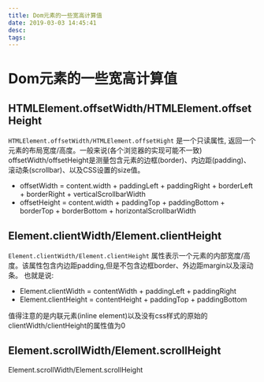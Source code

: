 ```yaml
---
title: Dom元素的一些宽高计算值
date: 2019-03-03 14:45:41
desc:
tags:
---
```

# Dom元素的一些宽高计算值
## HTMLElement.offsetWidth/HTMLElement.offsetHeight
`HTMLElement.offsetWidth/HTMLElement.offsetHight` 是一个只读属性, 返回一个元素的布局宽度/高度。一般来说(各个浏览器的实现可能不一致) offsetWidth/offsetHeight是测量包含元素的边框(border)、内边距(padding)、滚动条(scrollbar)、以及CSS设置的size值。

*  offsetWidth = content.width + paddingLeft + paddingRight + borderLeft + borderRight + verticalScrollbarWidth
* offsetHeight = content.width + paddingTop + paddingBottom + borderTop + borderBottom + horizontalScrollbarWidth

## Element.clientWidth/Element.clientHeight
`Element.clientWidth/Element.clientHeight` 属性表示一个元素的内部宽度/高度。该属性包含内边距padding,但是不包含边框border、外边距margin以及滚动条。 也就是说:
* Element.clientWidth = contentWidth + paddingLeft + paddingRight
* Element.clientHeight = contentHeight + paddingTop + paddingBottom

值得注意的是内联元素(inline element)以及没有css样式的原始的clientWidth/clientHeight的属性值为0

## Element.scrollWidth/Element.scrollHeight
Element.scrollWidth/Element.scrollHeight 
